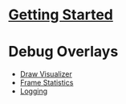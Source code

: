 # [Getting Started](https://github.com/ppy/osu-framework/wiki/Getting-Started)
# Debug Overlays
 * [Draw Visualizer](https://github.com/ppy/osu-framework/wiki/Debug-Overlays:-Draw-Visualizer)
 * [Frame Statistics](https://github.com/ppy/osu-framework/wiki/Debug-Overlays:-Frame-Statistics-Overlay)
 * [Logging](https://github.com/ppy/osu-framework/wiki/Debug-Overlays:-Log-Overlay)
